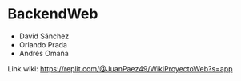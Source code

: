 # BackendWeb
* David Sánchez
* Orlando Prada
* Andrés Omaña

Link wiki:
https://replit.com/@JuanPaez49/WikiProyectoWeb?s=app
